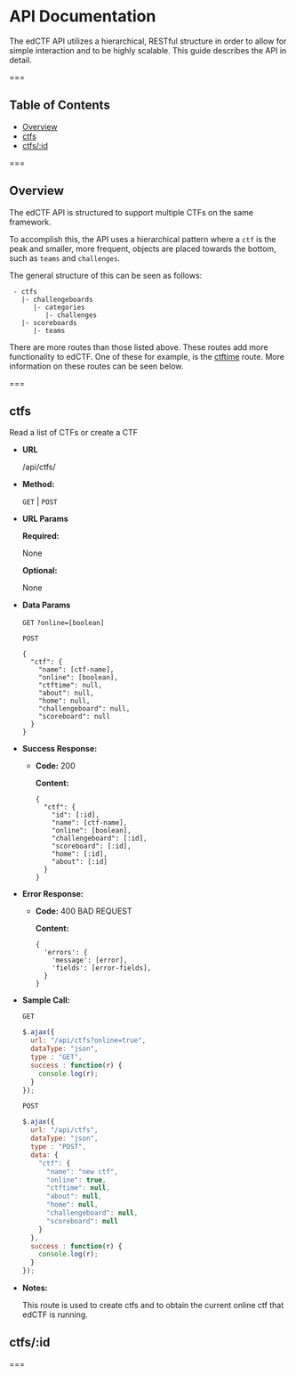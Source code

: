 # API Documentation

The edCTF API utilizes a hierarchical, RESTful structure in order to allow for simple interaction and to be highly scalable.  This guide describes the API in detail.

===

## Table of Contents
* [Overview](#Overview)
* [ctfs](#ctfs)
 * [ctfs/:id](#ctfs-id)

===

## Overview
The edCTF API is structured to support multiple CTFs on the same framework.

To accomplish this, the API uses a hierarchical pattern where a `ctf` is the peak and smaller, more frequent, objects are placed towards the bottom, such as `teams` and `challenges`.

The general structure of this can be seen as follows:
```
 - ctfs
   |- challengeboards
      |- categories
         |- challenges
   |- scoreboards
      |- teams
```
There are more routes than those listed above.  These routes add more functionality to edCTF.  One of these for example, is the [ctftime](#ctftime) route.  More information on these routes can be seen below.

===

## ctfs
  Read a list of CTFs or create a CTF

* **URL**

  /api/ctfs/

* **Method:**

  `GET` | `POST`
  
*  **URL Params**

   **Required:**
 
   None

   **Optional:**
 
   None

* **Data Params**

  `GET`
  `?online=[boolean]`

  `POST`
  ```
  {
    "ctf": {
      "name": [ctf-name],
      "online": [boolean],
      "ctftime": null,
      "about": null,
      "home": null,
      "challengeboard": null,
      "scoreboard": null
    }
  }
  ```

* **Success Response:**

  * **Code:** 200

    **Content:**
    ```
    {
      "ctf": {
        "id": [:id],
        "name": [ctf-name],
        "online": [boolean],
        "challengeboard": [:id],
        "scoreboard": [:id],
        "home": [:id],
        "about": [:id]
      }
    }
    ```
 
* **Error Response:**

  * **Code:** 400 BAD REQUEST

    **Content:**
    ```
    {
      'errors': {
        'message': [error],
        'fields': [error-fields],
      }
    }
    ```

* **Sample Call:**

  `GET`
  ```javascript
  $.ajax({
    url: "/api/ctfs?online=true",
    dataType: "json",
    type : "GET",
    success : function(r) {
      console.log(r);
    }
  });
  ```

  `POST`
  ```javascript
  $.ajax({
    url: "/api/ctfs",
    dataType: "json",
    type : "POST",
    data: {
      "ctf": {
        "name": "new ctf",
        "online": true,
        "ctftime": null,
        "about": null,
        "home": null,
        "challengeboard": null,
        "scoreboard": null
      }
    },
    success : function(r) {
      console.log(r);
    }
  });
  ```

* **Notes:**

  This route is used to create ctfs and to obtain the current online ctf that edCTF is running.

<a name="ctfs-id"></a>
## ctfs/:id



===
